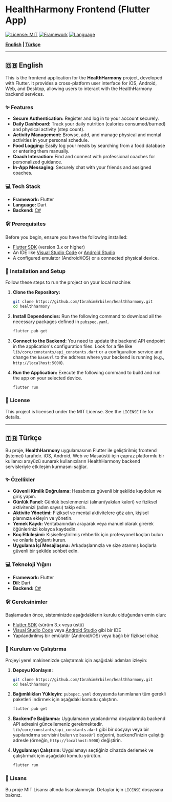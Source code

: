 # HealthHarmony Frontend (Flutter App)

[![License: MIT](https://img.shields.io/badge/License-MIT-yellow.svg)](https://opensource.org/licenses/MIT)
[![Framework](https://img.shields.io/badge/Framework-Flutter-blue)](https://flutter.dev)
[![Language](https://img.shields.io/badge/Language-Dart-cyan)](https://dart.dev)

**[English](#-english) | [Türkçe](#-türkçe)**

---

## 🇬🇧 English

<a name="english"></a>

This is the frontend application for the **HealthHarmony** project, developed with Flutter. It provides a cross-platform user interface for iOS, Android, Web, and Desktop, allowing users to interact with the HealthHarmony backend services.

### ✨ Features

-   **Secure Authentication:** Register and log in to your account securely.
-   **Daily Dashboard:** Track your daily nutrition (calories consumed/burned) and physical activity (step count).
-   **Activity Management:** Browse, add, and manage physical and mental activities in your personal schedule.
-   **Food Logging:** Easily log your meals by searching from a food database or entering them manually.
-   **Coach Interaction:** Find and connect with professional coaches for personalized guidance.
-   **In-App Messaging:** Securely chat with your friends and assigned coaches.



### 💻 Tech Stack

-   **Framework:** Flutter
-   **Language:** Dart
-   **Backend:** [C#](https://github.com/ibrahimErbilen/HealthHarmony_Backend)

### 🛠️ Prerequisites

Before you begin, ensure you have the following installed:
-   [Flutter SDK](https://flutter.dev/docs/get-started/install) (version 3.x or higher)
-   An IDE like [Visual Studio Code](https://code.visualstudio.com/) or [Android Studio](https://developer.android.com/studio)
-   A configured emulator (Android/iOS) or a connected physical device.

### 🚀 Installation and Setup

Follow these steps to run the project on your local machine:

1.  **Clone the Repository:**
    ```sh
    git clone https://github.com/IbrahimErbilen/healthharmony.git
    cd healthharmony
    ```

2.  **Install Dependencies:**
    Run the following command to download all the necessary packages defined in `pubspec.yaml`.
    ```sh
    flutter pub get
    ```

3.  **Connect to the Backend:**
    You need to update the backend API endpoint in the application's configuration files. Look for a file like `lib/core/constants/api_constants.dart` or a configuration service and change the `baseUrl` to the address where your backend is running (e.g., `http://localhost:5000`).

4.  **Run the Application:**
    Execute the following command to build and run the app on your selected device.
    ```sh
    flutter run
    ```

### 📄 License

This project is licensed under the MIT License. See the `LICENSE` file for details.

---

## 🇹🇷 Türkçe

<a name="turkce"></a>

Bu proje, **HealthHarmony** uygulamasının Flutter ile geliştirilmiş frontend (istemci) tarafıdır. iOS, Android, Web ve Masaüstü için çapraz platformlu bir kullanıcı arayüzü sunarak kullanıcıların HealthHarmony backend servisleriyle etkileşim kurmasını sağlar.

### ✨ Özellikler

-   **Güvenli Kimlik Doğrulama:** Hesabınıza güvenli bir şekilde kaydolun ve giriş yapın.
-   **Günlük Panel:** Günlük beslenmenizi (alınan/yakılan kalori) ve fiziksel aktivitenizi (adım sayısı) takip edin.
-   **Aktivite Yönetimi:** Fiziksel ve mental aktivitelere göz atın, kişisel planınıza ekleyin ve yönetin.
-   **Yemek Kaydı:** Veritabanından arayarak veya manuel olarak girerek öğünlerinizi kolayca kaydedin.
-   **Koç Etkileşimi:** Kişiselleştirilmiş rehberlik için profesyonel koçları bulun ve onlarla bağlantı kurun.
-   **Uygulama İçi Mesajlaşma:** Arkadaşlarınızla ve size atanmış koçlarla güvenli bir şekilde sohbet edin.



### 💻 Teknoloji Yığını

-   **Framework:** Flutter
-   **Dil:** Dart
-   **Backend:** [C#](https://github.com/ibrahimErbilen/HealthHarmony_Backend)

### 🛠️ Gereksinimler

Başlamadan önce, sisteminizde aşağıdakilerin kurulu olduğundan emin olun:
-   [Flutter SDK](https://flutter.dev/docs/get-started/install) (sürüm 3.x veya üstü)
-   [Visual Studio Code](https://code.visualstudio.com/) veya [Android Studio](https://developer.android.com/studio) gibi bir IDE
-   Yapılandırılmış bir emülatör (Android/iOS) veya bağlı bir fiziksel cihaz.

### 🚀 Kurulum ve Çalıştırma

Projeyi yerel makinenizde çalıştırmak için aşağıdaki adımları izleyin:

1.  **Depoyu Klonlayın:**
    ```sh
    git clone https://github.com/IbrahimErbilen/healthharmony.git
    cd healthharmony
    ```

2.  **Bağımlılıkları Yükleyin:**
    `pubspec.yaml` dosyasında tanımlanan tüm gerekli paketleri indirmek için aşağıdaki komutu çalıştırın.
    ```sh
    flutter pub get
    ```

3.  **Backend'e Bağlanma:**
    Uygulamanın yapılandırma dosyalarında backend API adresini güncellemeniz gerekmektedir. `lib/core/constants/api_constants.dart` gibi bir dosyayı veya bir yapılandırma servisini bulun ve `baseUrl` değerini, backend'inizin çalıştığı adresle (örneğin, `http://localhost:5000`) değiştirin.

4.  **Uygulamayı Çalıştırın:**
    Uygulamayı seçtiğiniz cihazda derlemek ve çalıştırmak için aşağıdaki komutu yürütün.
    ```sh
    flutter run
    ```

### 📄 Lisans

Bu proje MIT Lisansı altında lisanslanmıştır. Detaylar için `LICENSE` dosyasına bakınız.
